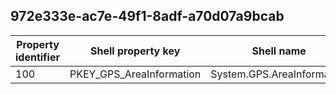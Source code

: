 ## 972e333e-ac7e-49f1-8adf-a70d07a9bcab

Property identifier | Shell property key | Shell name | Alias
--- | --- | --- | ---
100 | PKEY_GPS_AreaInformation | System.GPS.AreaInformation | 

